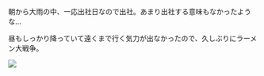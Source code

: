 朝から大雨の中、一応出社日なので出社。あまり出社する意味もなかったような...

昼もしっかり降っていて遠くまで行く気力が出なかったので、久しぶりにラーメン大戦争。

![](https://photos.apkas.net/medium/202406/20240618-130727.webp)
